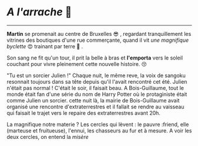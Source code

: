 # *A l'arrache* :grimacing:

---
 
 **Martin** se promenait au centre de Bruxelles :sunglasses: , regardant tranquillement les vitrines des boutiques d'une rue commerçante, quand il vit *une magnifique byclette* :heart_eyes: trainant par terre :anger: .

 Son sang ne fit qu'un tour, il prit la belle à bras et **l'emporta** vers le soleil couchant pour vivre pleinement cette nouvelle histoire. :kissing_closed_eyes:

 "Tu est un sorcier Julien !" Chaque nuit, le même reve, la voix de sangoku resonnait toujours dans sa tête depuis qu'il l'avait rencontré cet été. Julien n'était pas normal ! C'était le soir, il faisait beau. A Bois-Guillaume, tout le monde était fan d'une série du nom de Harry Potter où le protaginiste était comme Julien un sorcier. cette nuit là, la mairie de Bois-Guillaume avait organisé une rencontre d'extraterrestres et il fallait se rendre au vaisseau qui faisait le trajet vers le repaire des extraterrestres avant 20h.

 La magnifique notre materie ? Les cercles qui lèvent : le pauvre :friend, elle (marteuse et fruitueuse), l'ennui, les chasseurs au fur et à mesure. A voir les deux cercles, on entend la *misère*
